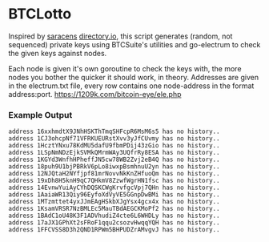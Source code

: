 # BTCLotto

Inspired by [saracens](https://github.com/saracen) [directory.io](http://directory.io), this script generates (random, not sequenced) private keys using BTCSuite's utilities and go-electrum to check the
given keys against nodes.

Each node is given it's own goroutine to check the keys with, the more nodes you bother the quicker it should work, in theory. Addresses are given in the electrum.txt file, every row contains one node-address in the format address:port.
https://1209k.com/bitcoin-eye/ele.php

### Example Output
```
address 16xxhmdtX9JNhHSKThTmqSHFcpR6MsM6s5 has no history..
address 1CJ3ohcpNf71VFRKUEURstXvv3yJfCUvmy has no history..
address 1HcztYNxu78KdMU5dafU9fbmPDij43zGio has no history..
address 1LSpNmNDzEjkSVMkQMrmWAy3UQfrRy8ESA has no history..
address 1KGYd3WnfhHPheffJN5cw78WB2Zvj2eB4Q has no history..
address 18puh9U1bjPBRkV6pLo8iwxpBsmhnuU2yn has no history..
address 12NJQtaH2NYfjpf81mrNovvNkKnZHfuoQm has no history..
address 19xDh8H5knH9qC7QHkmV8ZzwfWgrHN1fsc has no history..
address 14EvnwYuiAyCYhDQSKCWgKrvfgcVpj7QHn has no history..
address 1AaiaWR13Qiy96EyfoXdVyVE5GGnpDwBMi has no history..
address 1MTzmttet4yxJJmEAgHSkbXJgYsx4gcx4x has no history..
address 1KsamVRSR7NzBMLEc5MauTBdAEGCKMoPf2 has no history..
address 1BAdC1oU48K3F1ADVhudiZ4cte6L6WHDLy has no history..
address 17aJX1GPhXt2sFRoF1qqu2csozvHwqqYQH has no history..
address 1FFCVSS8D3h2QND1RPWm5BHPUDZrAMvgvJ has no history..
```
